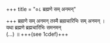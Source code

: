 +++
title = "०८ ब्रह्मणे सम् अनमन्"

+++
ब्रह्मणे सम् अनमन् तस्मै ब्रह्मचारिभिः सम् अनमन् ।  
यथा ब्रह्मणे ब्रह्मचारिभिः समनमन्  
(…) ॥ +++(see 1cdef)+++